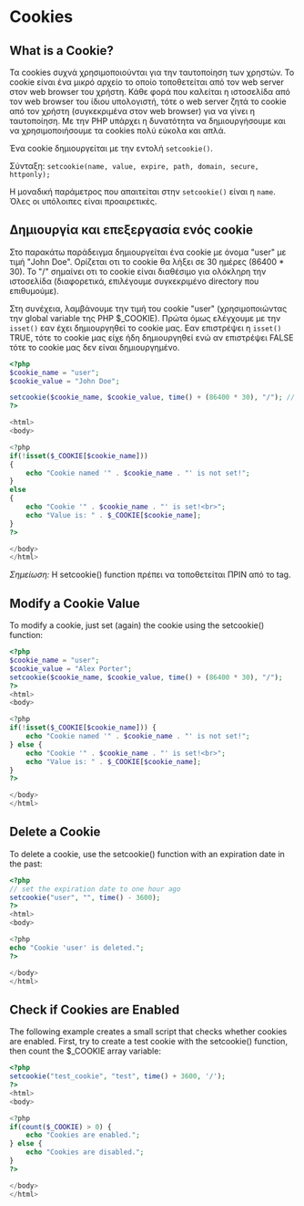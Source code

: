 # Cookies

## What is a Cookie?

Τα cookies συχνά χρησιμοποιούνται για την ταυτοποίηση των χρηστών. Το cookie είναι ένα μικρό αρχείο το οποίο τοποθετείται από τον web server στον web browser του χρήστη. Κάθε φορά που καλείται η ιστοσελίδα από τον web browser του ίδιου υπολογιστή, τότε ο web server ζητά το cookie από τον χρήστη (συγκεκριμένα στον web browser) για να γίνει η ταυτοποίηση. Με την PHP υπάρχει η δυνατότητα να δημιουργήσουμε και να χρησιμοποιήσουμε τα cookies πολύ εύκολα και απλά.

Ένα cookie δημιουργείται με την εντολή `setcookie()`.

Σύνταξη:
`setcookie(name, value, expire, path, domain, secure, httponly);`

Η μοναδική παράμετρος που απαιτείται στην `setcookie()` είναι η `name`. Όλες οι υπόλοιπες είναι προαιρετικές.


## Δημιουργία και επεξεργασία ενός cookie

Στο παρακάτω παράδειγμα δημιουργείται ένα cookie με όνομα "user" με τιμή "John Doe". Ορίζεται οτι το cookie θα λήξει σε 30 ημέρες (86400 * 30).  Το "/" σημαίνει οτι το cookie είναι διαθέσιμο για ολόκληρη την ιστοσελίδα (διαφορετικά, επιλέγουμε συγκεκριμένο directory που επιθυμούμε).

Στη συνέχεια, λαμβάνουμε την τιμή του cookie "user" (χρησιμοποιώντας την global variable της PHP $_COOKIE). Πρώτα όμως ελέγχουμε με την `isset()` εαν έχει δημιουργηθεί το cookie μας. Εαν επιστρέψει η `isset()` TRUE, τότε το cookie μας είχε ήδη δημιουργηθεί ενώ αν επιστρέψει FALSE τότε το cookie μας δεν είναι δημιουργημένο.


```php
<?php
$cookie_name = "user";
$cookie_value = "John Doe";

setcookie($cookie_name, $cookie_value, time() + (86400 * 30), "/"); // 86400 = 1 day
?>

<html>
<body>

<?php
if(!isset($_COOKIE[$cookie_name])) 
{
    echo "Cookie named '" . $cookie_name . "' is not set!";
} 
else 
{
    echo "Cookie '" . $cookie_name . "' is set!<br>";
    echo "Value is: " . $_COOKIE[$cookie_name];
}
?>

</body>
</html> 
```
*Σημείωση:* Η setcookie() function πρέπει να τοποθετείται ΠΡΙΝ από το <html> tag.


## Modify a Cookie Value

To modify a cookie, just set (again) the cookie using the setcookie() function:

```php
<?php
$cookie_name = "user";
$cookie_value = "Alex Porter";
setcookie($cookie_name, $cookie_value, time() + (86400 * 30), "/");
?>
<html>
<body>

<?php
if(!isset($_COOKIE[$cookie_name])) {
    echo "Cookie named '" . $cookie_name . "' is not set!";
} else {
    echo "Cookie '" . $cookie_name . "' is set!<br>";
    echo "Value is: " . $_COOKIE[$cookie_name];
}
?>

</body>
</html> 
```

## Delete a Cookie

To delete a cookie, use the setcookie() function with an expiration date in the past:

```php
<?php
// set the expiration date to one hour ago
setcookie("user", "", time() - 3600);
?>
<html>
<body>

<?php
echo "Cookie 'user' is deleted.";
?>

</body>
</html> 
```


## Check if Cookies are Enabled

The following example creates a small script that checks whether cookies are enabled. First, try to create a test cookie with the setcookie() function, then count the $_COOKIE array variable:

```php
<?php
setcookie("test_cookie", "test", time() + 3600, '/');
?>
<html>
<body>

<?php
if(count($_COOKIE) > 0) {
    echo "Cookies are enabled.";
} else {
    echo "Cookies are disabled.";
}
?>

</body>
</html> 
```


